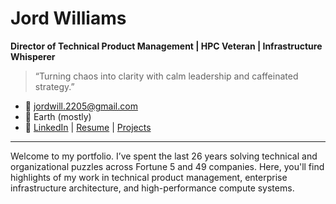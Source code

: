 # Jord Williams
**Director of Technical Product Management | HPC Veteran | Infrastructure Whisperer**

> “Turning chaos into clarity with calm leadership and caffeinated strategy.”

- 📧 jordwill.2205@gmail.com 
- 📍 Earth (mostly)  
- 🔗 [LinkedIn](https://www.linkedin.com/in/jordanna-williams-011579aa/) | [Resume](./resume.md) | [Projects](./projects.md)

---

Welcome to my portfolio. I’ve spent the last 26 years solving technical and organizational puzzles across Fortune 5 and 49 companies. Here, you'll find highlights of my work in technical product management, enterprise infrastructure architecture, and high-performance compute systems.
